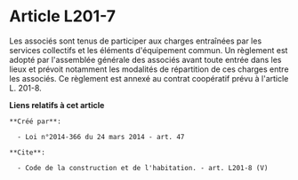 # Article L201-7

Les associés sont tenus de participer aux charges entraînées par les services collectifs et les éléments d'équipement commun.
Un règlement est adopté par l'assemblée générale des associés avant toute entrée dans les lieux et prévoit notamment les
modalités de répartition de ces charges entre les associés. Ce règlement est annexé au contrat coopératif prévu à l'article
L. 201-8.

**Liens relatifs à cet article**

	**Créé par**:

	  - Loi n°2014-366 du 24 mars 2014 - art. 47

	**Cite**:

	  - Code de la construction et de l'habitation. - art. L201-8 (V)
